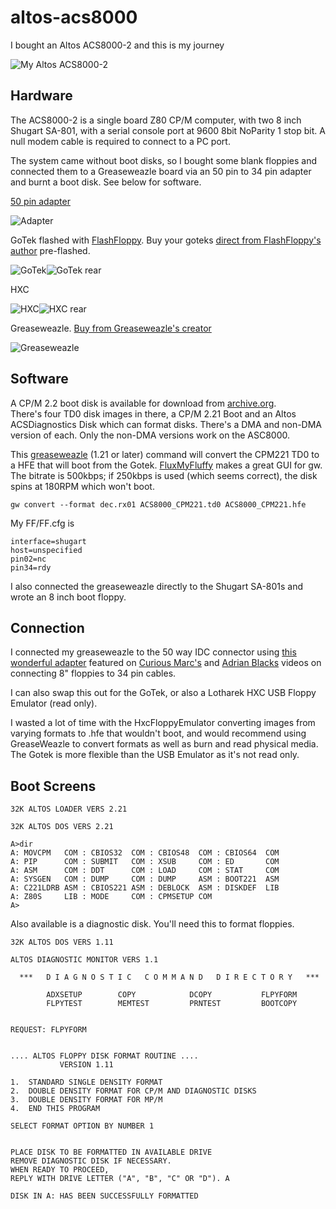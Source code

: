 # altos-acs8000
I bought an Altos ACS8000-2 and this is my journey

![My Altos ACS8000-2](assets/s-l1600.webp)

## Hardware

The ACS8000-2 is a single board Z80 CP/M computer, with two 8 inch Shugart SA-801, with a serial console port at 9600 8bit NoParity 1 stop bit.  A null modem cable is required to connect to a PC port.

The system came without boot disks, so I bought some blank floppies and connected them to a Greaseweazle board via an 50 pin to 34 pin adapter and burnt a boot disk.  See below for software.

[50 pin adapter](https://www.tindie.com/products/siliconinsider/8-floppy-disk-interface-50-pin-to-34-pin-adapter/)

![Adapter](assets/PXL_20241029_210650003.MP.jpg)

GoTek flashed with [FlashFloppy](https://github.com/keirf/flashfloppy).  Buy your goteks [direct from FlashFloppy's author](https://www.ebay.co.uk/usr/zeroflux?mkcid=1&mkrid=710-53481-19255-0&siteid=3&campid=5338940711&customid=flashfloppy&toolid=10001&mkevt=1) pre-flashed.

![GoTek](assets/PXL_20241029_210745987.jpg)![GoTek rear](assets/PXL_20241029_210804325.jpg)

HXC

![HXC](assets/PXL_20241029_210828974.jpg)![HXC rear](assets/PXL_20241029_210839078.MP.jpg)

Greaseweazle.  [Buy from Greaseweazle's creator](https://www.ebay.co.uk/usr/zeroflux?mkcid=1&mkrid=710-53481-19255-0&siteid=3&campid=5338940711&customid=flashfloppy&toolid=10001&mkevt=1)

![Greaseweazle](assets/PXL_20241029_210921793.jpg)

## Software
A CP/M 2.2 boot disk is available for download from [archive.org](https://archive.org/details/Altos_Computer_Systems_ACS_8000_TOSEC_2012_04_23).  
There's four TD0 disk images in there, a CP/M 2.21 Boot and an Altos ACSDiagnostics Disk which can format disks.  There's a DMA and non-DMA version
of each.  Only the non-DMA versions work on the ASC8000.

This [greaseweazle](https://github.com/keirf/greaseweazle) (1.21 or later) command will convert the CPM221 TD0 to a HFE that will boot from the Gotek.  [FluxMyFluffy](https://github.com/FrankieTheFluff/FluxMyFluffyFloppy) makes a great GUI for gw.  The bitrate is 500kbps; if 250kbps is used (which seems correct), the disk spins at 180RPM which won't boot.

    gw convert --format dec.rx01 ACS8000_CPM221.td0 ACS8000_CPM221.hfe

My FF/FF.cfg is

    interface=shugart
    host=unspecified
    pin02=nc
    pin34=rdy

I also connected the greaseweazle directly to the Shugart SA-801s and wrote an 8 inch boot floppy.

## Connection

I connected my greaseweazle to the 50 way IDC connector using [this wonderful adapter](https://www.tindie.com/products/siliconinsider/8-floppy-disk-interface-50-pin-to-34-pin-adapter/) featured on [Curious Marc's](https://youtu.be/oL0LXSE1jeM?si=E70dFKGQlqYFbhoz&t=382) and [Adrian Blacks](https://youtu.be/TfEzjcG_0gs?si=2jY0N0QAEGCFDjhS&t=1020) videos on connecting 8" floppies to 34 pin cables.

I can also swap this out for the GoTek, or also a Lotharek HXC USB Floppy Emulator (read only).  

I wasted a lot of time with the HxcFloppyEmulator converting images from varying formats to .hfe that wouldn't boot, and would recommend using GreaseWeazle to convert formats as well as burn and read physical media.  The Gotek is more flexible than the USB Emulator as it's not read only.

## Boot Screens

```
32K ALTOS LOADER VERS 2.21

32K ALTOS DOS VERS 2.21

A>dir
A: MOVCPM   COM : CBIOS32  COM : CBIOS48  COM : CBIOS64  COM
A: PIP      COM : SUBMIT   COM : XSUB     COM : ED       COM
A: ASM      COM : DDT      COM : LOAD     COM : STAT     COM
A: SYSGEN   COM : DUMP     COM : DUMP     ASM : BOOT221  ASM
A: C221LDRB ASM : CBIOS221 ASM : DEBLOCK  ASM : DISKDEF  LIB
A: Z80S     LIB : MODE     COM : CPMSETUP COM
A>
```

Also available is a diagnostic disk.  You'll need this to format floppies.

```
32K ALTOS DOS VERS 1.11

ALTOS DIAGNOSTIC MONITOR VERS 1.1

  ***   D I A G N O S T I C   C O M M A N D   D I R E C T O R Y   ***

        ADXSETUP        COPY            DCOPY           FLPYFORM
        FLPYTEST        MEMTEST         PRNTEST         BOOTCOPY


REQUEST: FLPYFORM


.... ALTOS FLOPPY DISK FORMAT ROUTINE ....
           VERSION 1.11

1.  STANDARD SINGLE DENSITY FORMAT
2.  DOUBLE DENSITY FORMAT FOR CP/M AND DIAGNOSTIC DISKS
3.  DOUBLE DENSITY FORMAT FOR MP/M
4.  END THIS PROGRAM

SELECT FORMAT OPTION BY NUMBER 1


PLACE DISK TO BE FORMATTED IN AVAILABLE DRIVE
REMOVE DIAGNOSTIC DISK IF NECESSARY.
WHEN READY TO PROCEED,
REPLY WITH DRIVE LETTER ("A", "B", "C" OR "D"). A

DISK IN A: HAS BEEN SUCCESSFULLY FORMATTED
```
